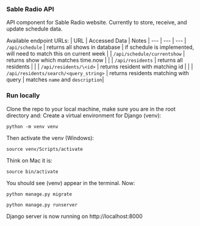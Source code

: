 ### Sable Radio API

API component for Sable Radio website. Currently to store, receive, and update schedule data.

Available endpoint URLs:
| URL | Accessed Data  | Notes |
--- | --- | ---
| `/api/schedule` | returns all shows in database | if schedule is implemented, will need to match this on current week |
| `/api/schedule/currentshow` | returns show which matches time.now | |
| `/api/residents` | returns all residents | |
| `/api/residents/\<id>` | returns resident with matching id | |
| `/api/residents/search/<query_string>` | returns residents matching with query | matches `name` and `description`|

### Run locally

Clone the repo to your local machine, make sure you are in the root directory and:
Create a virtual environment for Django (venv):
```
python -m venv venv
```
Then activate the venv (Windows):
```
source venv/Scripts/activate
```
Think on Mac it is:
```
source bin/activate
```
You should see (venv) appear in the terminal. Now:
```
python manage.py migrate
```
```
python manage.py runserver
```
Django server is now running on http://localhost:8000